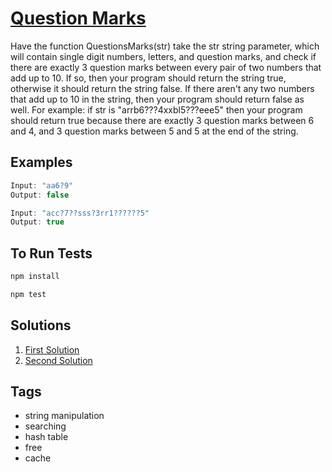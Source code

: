 # [Question Marks](https://www.coderbyte.com/editor/Questions%20Marks:JavaScript)
Have the function QuestionsMarks(str) take the str string parameter, which will contain single digit numbers, letters, and question marks, and check if there are exactly 3 question marks between every pair of two numbers that add up to 10. If so, then your program should return the string true, otherwise it should return the string false. If there aren't any two numbers that add up to 10 in the string, then your program should return false as well. For example: if str is "arrb6???4xxbl5???eee5" then your program should return true because there are exactly 3 question marks between 6 and 4, and 3 question marks between 5 and 5 at the end of the string.

## Examples
```javascript
Input: "aa6?9"
Output: false
 ```
```javascript
Input: "acc?7??sss?3rr1??????5"
Output: true
```

## To Run Tests
```bash
npm install

npm test
```

## Solutions
1. [First Solution](./solution_1.js)
2. [Second Solution](./solution_2.js)

## Tags
* string manipulation
* searching
* hash table
* free
* cache